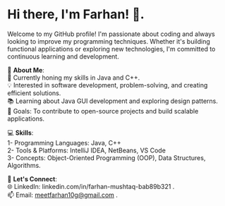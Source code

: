 # Hi there, I'm Farhan! 👋.
Welcome to my GitHub profile! I'm passionate about coding and always looking to improve my programming techniques. Whether it's building functional applications or exploring new technologies, I'm committed to continuous learning and development.

🚀 **About Me**:   
🌱 Currently honing my skills in Java and C++.    
💡 Interested in software development, problem-solving, and creating efficient solutions.    
📚 Learning about Java GUI development and exploring design patterns.    
🎯 Goals: To contribute to open-source projects and build scalable applications.    


💻 **Skills**:  
1- Programming Languages: Java, C++  
2- Tools & Platforms: IntelliJ IDEA, NetBeans, VS Code  
3- Concepts: Object-Oriented Programming (OOP), Data Structures, Algorithms.  


🤝 **Let's Connect**:  
🌐 LinkedIn: linkedin.com/in/farhan-mushtaq-bab89b321 .  
📫 Email: meetfarhan10g@gmail.com .  

